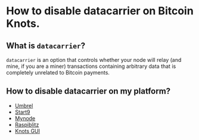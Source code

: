 How to disable datacarrier on Bitcoin Knots.
=============

What is `datacarrier`?
---------------------

`datacarrier` is an option that controls whether your node will relay (and mine, if you are a miner) transactions containing arbitrary data that is completely unrelated to Bitcoin payments.

How to disable datacarrier on my platform?
------

 - [Umbrel](datacarrier/umbrel.md)
 - [Start9](datacarrier/start9.md)
 - [Mynode](datacarrier/mynode.md)
 - [Raspiblitz](datacarrier/raspiblitz.md)
 - [Knots GUI](datacarrier/knotsgui.md)